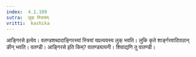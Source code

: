 ```yaml
---
index:  4.1.109
sutra:  लुक् स्त्रियाम्
vritti:  kashika 
---
```


आङ्गिरसे इत्येव। वतण्डशब्दादाङ्गिरस्यां स्त्रियां यप्रत्ययस्य लुक् भवति। लुकि कृते शार्ङ्गरवादिपाठान् ङीन् भवति। वतण्डी। आङ्गिरसे इति किम्? वातण्ड्यायनी। शिवाद्यणि तु वातण्डी।

